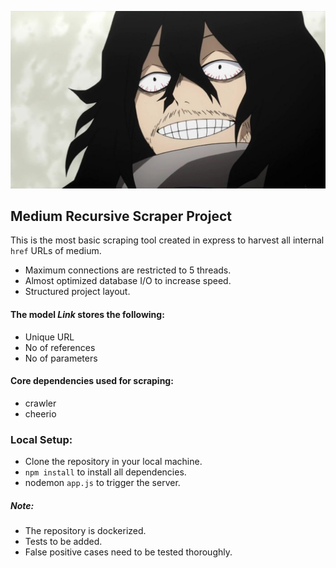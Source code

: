 ![Eraser Head](readme-fun.jpeg?raw=true "Aizawa Sensei")

## Medium Recursive Scraper Project

This is the most basic scraping tool created in express to harvest all internal `href` URLs of medium.

- Maximum connections are restricted to 5 threads.
- Almost optimized database I/O to increase speed.
- Structured project layout.

#### The model *Link* stores the following:

- Unique URL
- No of references
- No of parameters

#### Core dependencies used for scraping:

- crawler
- cheerio

### Local Setup:

- Clone the repository in your local machine.
- `npm install` to install all dependencies.
- nodemon `app.js` to trigger the server.

##### Note: 

- The repository is dockerized.
- Tests to be added.
- False positive cases need to be tested thoroughly.
